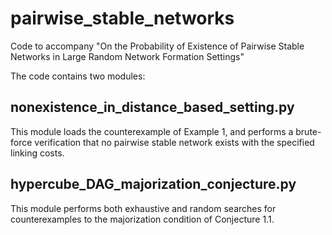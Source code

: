 # pairwise_stable_networks
Code to accompany "On the Probability of Existence of Pairwise Stable Networks in Large Random Network Formation Settings"

The code contains two modules: 

## nonexistence_in_distance_based_setting.py 

This module loads the counterexample of Example 1, and performs a brute-force verification that no pairwise stable network exists with the specified linking costs.

## hypercube_DAG_majorization_conjecture.py

This module performs both exhaustive and random searches for counterexamples to the majorization condition of Conjecture 1.1. 
